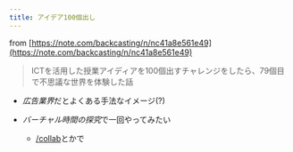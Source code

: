 ```yaml
---
title: アイデア100個出し
---
```


from [https://note.com/backcasting/n/nc41a8e561e49](https://note.com/backcasting/n/nc41a8e561e49)

 > 
 > ICTを活用した授業アイディアを100個出すチャレンジをしたら、79個目で不思議な世界を体験した話

* *広告業界*だとよくある手法なイメージ(?)

* *バーチャル時間の探究*で一回やってみたい
  
  * [/collab](https://scrapbox.io/collab)とかで
